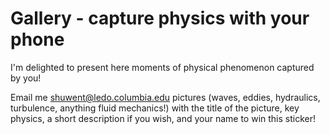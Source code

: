 # Gallery - capture physics with your phone

I'm delighted to present here moments of physical phenomenon captured by you! 

Email me shuwent@ledo.columbia.edu pictures (waves, eddies, hydraulics, turbulence, anything fluid mechanics!) with the title of the picture, key physics, a short description if you wish, and your name to win this sticker!



```{tableofcontents}
```
